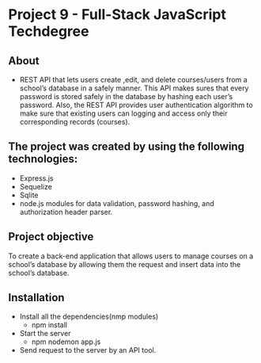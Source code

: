 # Project 9 - Full-Stack  JavaScript Techdegree

## About
- REST API that lets users create ,edit, and delete courses/users from a school’s database in a safely manner. This API makes sures that every password is stored safely in the database by hashing each user’s password. Also, the REST API provides user authentication algorithm to make sure that existing users can logging and access only their corresponding records (courses).

## The project was created by using the following technologies:

- Express.js
- Sequelize
- Sqlite
- node.js modules for data validation, password hashing, and authorization header parser.

## Project objective
To create a back-end application that allows users to manage courses on a school’s database by allowing them the request and insert data into the school’s database.

## Installation
- Install all the dependencies(nmp modules)
  - npm install
- Start the server
  - npm nodemon app.js
- Send request to the server by an API tool.

